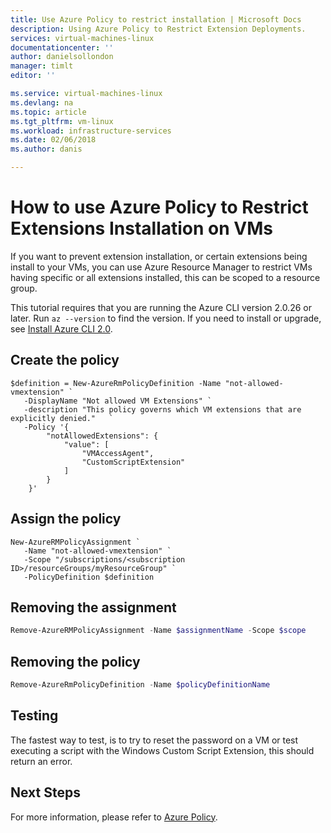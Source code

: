 ```yaml
---
title: Use Azure Policy to restrict installation | Microsoft Docs
description: Using Azure Policy to Restrict Extension Deployments.
services: virtual-machines-linux 
documentationcenter: ''
author: danielsollondon 
manager: timlt 
editor: ''

ms.service: virtual-machines-linux
ms.devlang: na
ms.topic: article
ms.tgt_pltfrm: vm-linux
ms.workload: infrastructure-services
ms.date: 02/06/2018
ms.author: danis

---
```


# How to use Azure Policy to Restrict Extensions Installation on VMs

If you want to prevent extension installation, or certain extensions being install to your VMs, you can use Azure Resource Manager to restrict VMs having specific or all extensions installed, this can be scoped to a resource group. 


This tutorial requires that you are running the Azure CLI version 2.0.26 or later. Run `az --version` to find the version. If you need to install or upgrade, see [Install Azure CLI 2.0]( /cli/azure/install-azure-cli). 



## Create the policy 


```azurepowershell-interactive
$definition = New-AzureRmPolicyDefinition -Name "not-allowed-vmextension" `
   -DisplayName "Not allowed VM Extensions" `
   -description "This policy governs which VM extensions that are explicitly denied." 	`
   -Policy '{
		"notAllowedExtensions": {
			"value": [
				"VMAccessAgent",
				"CustomScriptExtension"
			]
		}
	}'
```


## Assign the policy




```
New-AzureRMPolicyAssignment `
   -Name "not-allowed-vmextension" `
   -Scope "/subscriptions/<subscription ID>/resourceGroups/myResourceGroup" `
   -PolicyDefinition $definition 

```

## Removing the assignment
```powershell
Remove-AzureRMPolicyAssignment -Name $assignmentName -Scope $scope
```

## Removing the policy

```powershell
Remove-AzureRmPolicyDefinition -Name $policyDefinitionName 
```

## Testing

The fastest way to test, is to try to reset the password on a VM or test executing a script with the Windows Custom Script Extension, this should return an error.



## Next Steps
For more information, please refer to [Azure Policy](../../azure-policy/azure-policy-introduction.md).
